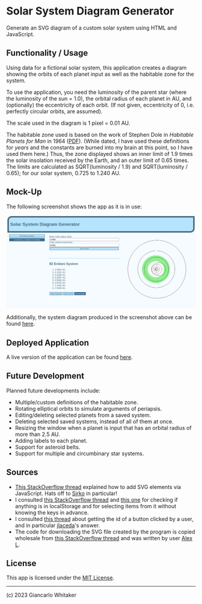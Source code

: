 # Solar System Diagram Generator

Generate an SVG diagram of a custom solar system using HTML and JavaScript.

## Functionality / Usage

Using data for a fictional solar system, this application creates a diagram showing the orbits of each planet input as well as the habitable zone for the system.

To use the application, you need the luminosity of the parent star (where the luminosity of the sun = 1.0), the orbital radius of each planet in AU, and (optionally) the eccentricity of each orbit.  (If not given, eccentricity of 0, i.e. perfectly circular orbits, are assumed).

The scale used in the diagram is 1 pixel = 0.01 AU.

The habitable zone used is based on the work of Stephen Dole in *Habitable Planets for Man* in 1964 ([PDF](https://www.rand.org/pubs/commercial_books/CB179-1.html)).  (While dated, I have used these definitions for *years* and the constants are burned into my brain at this point, so I have used them here.)  Thus, the zone displayed shows an inner limit of 1.9 times the solar insolation received by the Earth, and an outer limit of 0.65 times.  The limits are calculated as SQRT(luminosity / 1.9) and SQRT(luminosity / 0.65); for our solar system, 0.725 to 1.240 AU.

## Mock-Up

The following screenshot shows the app as it is in use:

![A screenshot of the app](./assets/diagrammer_in_use.png)

Additionally, the system diagram produced in the screenshot above can be found [here](./assets/82_Eridani_system_download.svg).

## Deployed Application

A live version of the application can be found [here](https://giancarlow333.github.io/solar-system-diagrammer).

## Future Development

Planned future developments include:

* Multiple/custom definitions of the habitable zone.
* Rotating elliptical orbits to simulate arguments of periapsis.
* Editing/deleting selected planets from a saved system.
* Deleting selected saved systems, instead of all of them at once.
* Resizing the window when a planet is input that has an orbital radius of more than 2.5 AU.
* Adding labels to each planet.
* Support for asteroid belts.
* Support for multiple and circumbinary star systems.

## Sources

* [This StackOverflow thread](https://stackoverflow.com/questions/22894540/creating-circles-with-svg-and-javascript) explained how to add SVG elements via JavaScript.  Hats off to [Sirko](https://stackoverflow.com/users/1169798/sirko) in particular!
* I consulted [this StackOverflow thread](https://stackoverflow.com/questions/47845210/check-if-exist-any-key-localstorage-javascript) and [this one](https://stackoverflow.com/questions/17745292/how-to-retrieve-all-localstorage-items-without-knowing-the-keys-in-advance) for checking if anything is in localStorage and for selecting items from it without knowing the keys in advance.
* I consulted [this thread](//https://stackoverflow.com/questions/10291017/how-to-get-id-of-button-user-just-clicked) about getting the id of a button clicked by a user, and in particular [jlaceda](https://stackoverflow.com/users/1332190/jlaceda)'s answer.
* The code for downloading the SVG file created by the program is copied wholesale from [this StackOverflow thread](https://stackoverflow.com/questions/60241398/how-to-download-and-svg-element-as-an-svg-file) and was written by user [Alex L](https://stackoverflow.com/users/9792594/alex-l).

## License

This app is licensed under the [MIT License](https://choosealicense.com/licenses/mit/).

---

(c) 2023 Giancarlo Whitaker
